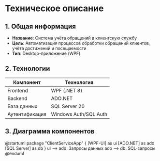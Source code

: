 # Техническое описание

## 1. Общая информация
- **Название**: Система учёта обращений в клиентскую службу  
- **Цель**: Автоматизация процессов обработки обращений клиентов, учёта достижений и посещаемости  
- **Тип**: Desktop-приложение (WPF)  

## 2. Технологии
| Компонент       | Технология               |
|-----------------|--------------------------|
| Frontend        | WPF (.NET 8)             |
| Backend         | ADO.NET                  |
| База данных     | SQL Server 20            |
| Аутентификация | Windows Auth/SQL Auth    |

## 3. Диаграмма компонентов
@startuml
package "ClientServiceApp" {
  [WPF-UI] as ui
  [ADO.NET] as ado
  [SQL Server] as db
}
ui --> ado: Запросы данных
ado --> db: SQL-запросы
@enduml

